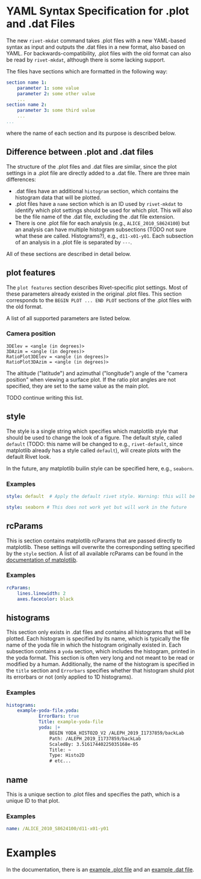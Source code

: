 # YAML Syntax Specification for .plot and .dat Files
The new `rivet-mkdat` command takes .plot files with a new YAML-based syntax as input and outputs the .dat files in a new format, also based on YAML. For backwards-compatibility, .plot files with the old format can also be read by `rivet-mkdat`, although there is some lacking support.

The files have sections which are formatted in the following way: 
```yaml
section name 1: 
    parameter 1: some value
    parameter 2: some other value
    ...
section name 2: 
    parameter 3: some third value
    ...
...
```
where the name of each section and its purpose is described below.

## Difference between .plot and .dat files
The structure of the .plot files and .dat files are similar, since the plot settings in a .plot file are directly added to a .dat file. There are three main differences: 
- .dat files have an additional `histogram` section, which contains the histogram data that will be plotted.
- .plot files have a `name` section which is an ID used by `rivet-mkdat` to identify which plot settings should be used for which plot. This will also be the file name of the .dat file, excluding the .dat file extension.
- There is one .plot file for each analysis (e.g., `ALICE_2010_S8624100`) but an analysis can have multiple histogram subsections (TODO not sure what these are called. Histograms?), e.g., `d11-x01-y01`. Each subsection of an analysis in a .plot file is separated by `---`.

All of these sections are described in detail below.

## plot features
The `plot features` section describes Rivet-specific plot settings. Most of these parameters already existed in the original .plot files. This section corresponds to the `BEGIN PLOT ... END PLOT` sections of the .plot files with the old format.

A list of all supported parameters are listed below.

### Camera position
```
3DElev = <angle (in degrees)>
3DAzim = <angle (in degrees)>
RatioPlot3DElev = <angle (in degrees)>
RatioPlot3DAzim = <angle (in degrees)>
```
The altitude ("latitude") and azimuthal ("longitude") angle of the "camera position" when viewing a surface plot.
If the ratio plot angles are not specified, they are set to the same value as the main plot.

TODO continue writing this list.

## style
The style is a single string which specifies which matplotlib style that should be used to change the look of a figure. The default style, called `default` (TODO: this name will be changed to e.g., `rivet-default`, since matplotlib already has a style called `default`), will create plots with the default Rivet look.

In the future, any matplotlib builin style can be specified here, e.g., `seaborn`.

### Examples
```yaml
style: default  # Apply the default rivet style. Warning: this will be renamed to e.g., rivet-default in the future
```
```yaml
style: seaborn # This does not work yet but will work in the future
```

## rcParams
This is section contains matplotlib rcParams that are passed directly to matplotlib. These settings will overwrite the corresponding setting specified by the `style` section.
A list of all available rcParams can be found in the [documentation of matplotlib](https://matplotlib.org/stable/tutorials/introductory/customizing.html#a-sample-matplotlibrc-file).

### Examples
```yaml
rcParams: 
    lines.linewidth: 2
    axes.facecolor: black
```

## histograms
This section only exists in .dat files and contains all histograms that will be plotted. Each histogram is specified by its name, which is typically the file name of the yoda file in which the histogram originally existed in. Each subsection contains a `yoda` section, which includes the histogram, printed in the yoda format. This section is often very long and not meant to be read or modified by a human. 
Additionally, the name of the histogram is specified in the `title` section and `Errorbars` specifies whether that histogram shuld plot its errorbars or not (only applied to 1D histograms).

### Examples
```yaml
histograms:
    example-yoda-file.yoda:
            ErrorBars: true
            Title: example-yoda-file
            yoda: |+
                BEGIN YODA_HISTO2D_V2 /ALEPH_2019_I1737859/backLab
                Path: /ALEPH_2019_I1737859/backLab
                ScaledBy: 3.51617440225035168e-05
                Title: ~
                Type: Histo2D
                # etc...
```

## name
This is a unique section to .plot files and specifies the path, which is a unique ID to that plot.

### Examples
```yaml
name: /ALICE_2010_S8624100/d11-x01-y01
```

# Examples
In the documentation, there is an [example .plot file](example.plot) and an [example .dat file](example.dat).